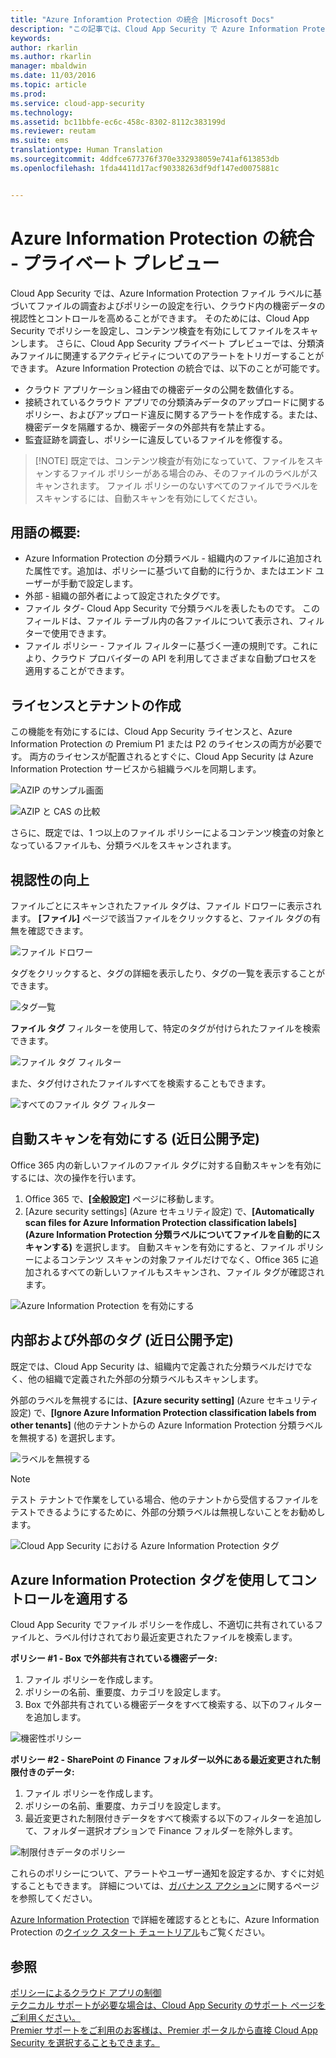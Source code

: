 ```yaml
---
title: "Azure Inforamtion Protection の統合 |Microsoft Docs"
description: "この記事では、Cloud App Security で Azure Information Protection タグを使って、組織のクラウド アプリの使用をより強力に制御する方法について説明します。"
keywords: 
author: rkarlin
ms.author: rkarlin
manager: mbaldwin
ms.date: 11/03/2016
ms.topic: article
ms.prod: 
ms.service: cloud-app-security
ms.technology: 
ms.assetid: bc11bbfe-ec6c-458c-8302-8112c383199d
ms.reviewer: reutam
ms.suite: ems
translationtype: Human Translation
ms.sourcegitcommit: 4ddfce677376f370e332938059e741af613853db
ms.openlocfilehash: 1fda4411d17acf90338263df9df147ed0075881c


---
```


# <a name="azure-information-protection-integration-private-preview"></a>Azure Information Protection の統合 - **プライベート プレビュー**

Cloud App Security では、Azure Information Protection ファイル ラベルに基づいてファイルの調査およびポリシーの設定を行い、クラウド内の機密データの視認性とコントロールを高めることができます。 そのためには、Cloud App Security でポリシーを設定し、コンテンツ検査を有効にしてファイルをスキャンします。 さらに、Cloud App Security プライベート プレビューでは、分類済みファイルに関連するアクティビティについてのアラートをトリガーすることができます。 Azure Information Protection の統合では、以下のことが可能です。
-   クラウド アプリケーション経由での機密データの公開を数値化する。
-   接続されているクラウド アプリでの分類済みデータのアップロードに関するポリシー、およびアップロード違反に関するアラートを作成する。または、機密データを隔離するか、機密データの外部共有を禁止する。
-   監査証跡を調査し、ポリシーに違反しているファイルを修復する。 

> [!NOTE] 既定では、コンテンツ検査が有効になっていて、ファイルをスキャンするファイル ポリシーがある場合のみ、そのファイルのラベルがスキャンされます。 ファイル ポリシーのないすべてのファイルでラベルをスキャンするには、自動スキャンを有効にしてください。

## <a name="terminology-overview"></a>用語の概要:
-   Azure Information Protection の分類ラベル - 組織内のファイルに追加された属性です。追加は、ポリシーに基づいて自動的に行うか、またはエンド ユーザーが手動で設定します。
-   外部 - 組織の部外者によって設定されたタグです。
-   ファイル タグ- Cloud App Security で分類ラベルを表したものです。 このフィールドは、ファイル テーブル内の各ファイルについて表示され、フィルターで使用できます。
-   ファイル ポリシー - ファイル フィルターに基づく一連の規則です。これにより、クラウド プロバイダーの API を利用してさまざまな自動プロセスを適用することができます。

## <a name="license-and-tenant-creation"></a>ライセンスとテナントの作成
この機能を有効にするには、Cloud App Security ライセンスと、Azure Information Protection の Premium P1 または P2 のライセンスの両方が必要です。 両方のライセンスが配置されるとすぐに、Cloud App Security は Azure Information Protection サービスから組織ラベルを同期します。

![AZIP のサンプル画面](./media/azip-screen.png)

![AZIP と CAS の比較](./media/cas-compared-azip.png)
     
さらに、既定では、1 つ以上のファイル ポリシーによるコンテンツ検査の対象となっているファイルも、分類ラベルをスキャンされます。

## <a name="gain-visibility"></a>視認性の向上

ファイルごとにスキャンされたファイル タグは、ファイル ドロワーに表示されます。
**[ファイル]** ページで該当ファイルをクリックすると、ファイル タグの有無を確認できます。

![ファイル ドロワー](./media/azip-file-drawer.png)

タグをクリックすると、タグの詳細を表示したり、タグの一覧を表示することができます。
 
![タグ一覧](./media/azip-tags-list.png)

**ファイル タグ** フィルターを使用して、特定のタグが付けられたファイルを検索できます。
 
![ファイル タグ フィルター](./media/azip-file-tags-filter.png)

また、タグ付けされたファイルすべてを検索することもできます。

![すべてのファイル タグ フィルター](./media/azip-file-tags-all-filter.png)

## <a name="enable-automatic-scan-coming-soon"></a>自動スキャンを有効にする (近日公開予定)
Office 365 内の新しいファイルのファイル タグに対する自動スキャンを有効にするには、次の操作を行います。

1. Office 365 で、**[全般設定]** ページに移動します。
2. [Azure security settings] (Azure セキュリティ設定) で、**[Automatically scan files for Azure Information Protection classification labels] (Azure Information Protection 分類ラベルについてファイルを自動的にスキャンする)** を選択します。 自動スキャンを有効にすると、ファイル ポリシーによるコンテンツ スキャンの対象ファイルだけでなく、Office 365 に追加されるすべての新しいファイルもスキャンされ、ファイル タグが確認されます。

![Azure Information Protection を有効にする](./media/enable-azip.png)
 

## <a name="internal-and-external-tags-coming-soon"></a>内部および外部のタグ (近日公開予定)
既定では、Cloud App Security は、組織内で定義された分類ラベルだけでなく、他の組織で定義された外部の分類ラベルもスキャンします。 

外部のラベルを無視するには、**[Azure security setting]** (Azure セキュリティ設定) で、**[Ignore Azure Information Protection classification labels from other tenants]** (他のテナントからの Azure Information Protection 分類ラベルを無視する) を選択します。
 
![ラベルを無視する](./media/azip-ignore.png)

> [!Note]
> テスト テナントで作業をしている場合、他のテナントから受信するファイルをテストできるようにするために、外部の分類ラベルは無視しないことをお勧めします。

![Cloud App Security における Azure Information Protection タグ](./media/azip-tags-in-cas.png)

## <a name="use-azure-information-protection-tags-to-apply-control"></a>Azure Information Protection タグを使用してコントロールを適用する
Cloud App Security でファイル ポリシーを作成し、不適切に共有されているファイルと、ラベル付けされており最近変更されたファイルを検索します。 

**ポリシー #1 - Box で外部共有されている機密データ:**

1.  ファイル ポリシーを作成します。
2.  ポリシーの名前、重要度、カテゴリを設定します。
3.  Box で外部共有されている機密データをすべて検索する、以下のフィルターを追加します。

![機密性ポリシー](./media/azip-confidentiality-policy.png) 

**ポリシー #2 - SharePoint の Finance フォルダー以外にある最近変更された制限付きのデータ:**

1.  ファイル ポリシーを作成します。
2.  ポリシーの名前、重要度、カテゴリを設定します。
3.  最近変更された制限付きデータをすべて検索する以下のフィルターを追加して、フォルダー選択オプションで Finance フォルダーを除外します。 
 
![制限付きデータのポリシー](./media/azip-restricted-data-policy.png) 

これらのポリシーについて、アラートやユーザー通知を設定するか、すぐに対処することもできます。
詳細については、[ガバナンス アクション](governance-actions.md)に関するページを参照してください。

[Azure Information Protection](https://docs.microsoft.com/en-us/information-protection/understand-explore/what-is-information-protection) で詳細を確認するとともに、Azure Information Protection の[クイック スタート チュートリアル](https://docs.microsoft.com/en-us/information-protection/get-started/infoprotect-quick-start-tutorial)もご覧ください。

  

## <a name="see-also"></a>参照  
[ポリシーによるクラウド アプリの制御](control-cloud-apps-with-policies.md)   
[テクニカル サポートが必要な場合は、Cloud App Security のサポート ページをご利用ください。](http://support.microsoft.com/oas/default.aspx?prid=16031)   
[Premier サポートをご利用のお客様は、Premier ポータルから直接 Cloud App Security を選択することもできます。](https://premier.microsoft.com/)  
  
  



<!--HONumber=Nov16_HO2-->



